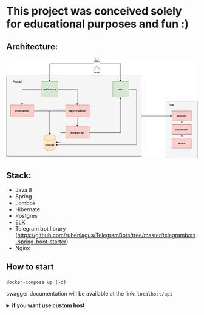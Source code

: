 # This project was conceived solely for educational purposes and fun :) 

## Architecture:
![image](https://github.com/zaytsev-dv/home-system-major/blob/dev/web/src/main/resources/home-system-diagram.jpg)


## Stack:
* Java 8
* Spring
* Lombok
* Hibernate
* Postgres
* ELK
* Telegram bot library (https://github.com/rubenlagus/TelegramBots/tree/master/telegrambots-spring-boot-starter)
* Nginx

## How to start
```docker-compose up (-d)```

swagger documentation will be available at the link: ``localhost/api``

<details><summary><b>if you want use custom host</b></summary>

1. Set desired host to etc/hosts
2. Edit file /nginx/conf.d/app.conf

    ```sh
    server {
            listen 80 default_server;
            server_name your_host;
    ```